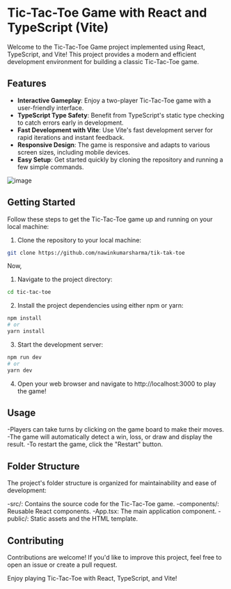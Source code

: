 # Tic-Tac-Toe Game with React and TypeScript (Vite)

Welcome to the Tic-Tac-Toe Game project implemented using React, TypeScript, and Vite! This project provides a modern and efficient development environment for building a classic Tic-Tac-Toe game.

## Features

- **Interactive Gameplay**: Enjoy a two-player Tic-Tac-Toe game with a user-friendly interface.
- **TypeScript Type Safety**: Benefit from TypeScript's static type checking to catch errors early in development.
- **Fast Development with Vite**: Use Vite's fast development server for rapid iterations and instant feedback.
- **Responsive Design**: The game is responsive and adapts to various screen sizes, including mobile devices.
- **Easy Setup**: Get started quickly by cloning the repository and running a few simple commands.

![image](https://github.com/NawinKumarSharma/Tik-Tak-Toe/assets/126372969/87398ddd-de6c-461d-adf0-6e51ccb59976)

## Getting Started

Follow these steps to get the Tic-Tac-Toe game up and running on your local machine:

1. Clone the repository to your local machine:

```bash
git clone https://github.com/nawinkumarsharma/tik-tak-toe
```
Now,

1. Navigate to the project directory:

```bash
cd tic-tac-toe
```
2. Install the project dependencies using either npm or yarn:

```bash
npm install
# or
yarn install
```
3. Start the development server:

```bash
npm run dev
# or
yarn dev
```
4. Open your web browser and navigate to http://localhost:3000 to play the game!

## Usage
-Players can take turns by clicking on the game board to make their moves.
-The game will automatically detect a win, loss, or draw and display the result.
-To restart the game, click the "Restart" button.

## Folder Structure
The project's folder structure is organized for maintainability and ease of development:

-src/: Contains the source code for the Tic-Tac-Toe game.
-components/: Reusable React components.
-App.tsx: The main application component.
-public/: Static assets and the HTML template.

## Contributing
Contributions are welcome! If you'd like to improve this project, feel free to open an issue or create a pull request.

Enjoy playing Tic-Tac-Toe with React, TypeScript, and Vite!
